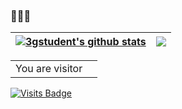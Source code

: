 ### 🌱🌱🌱

<!--
**3gstudent/3gstudent** is a ✨ _special_ ✨ repository because its `README.md` (this file) appears on your GitHub profile.

Here are some ideas to get you started:

- 🔭 I’m currently working on ...
- 🌱 I’m currently learning ...
- 👯 I’m looking to collaborate on ...
- 🤔 I’m looking for help with ...
- 💬 Ask me about ...
- 📫 How to reach me: ...
- 😄 Pronouns: ...
- ⚡ Fun fact: ...
-->

| <a href="https://github.com/anuraghazra/github-readme-stats"><img align="center" src="https://github-readme-stats.vercel.app/api?username=3gstudent&show_icons=true&include_all_commits=true&theme=swift&hide_border=true&hide=contribs" alt="3gstudent's github stats" /></a> | <a href="https://github.com/anuraghazra/github-readme-stats"><img align="center" src="https://github-readme-stats.vercel.app/api/top-langs/?username=3gstudent&layout=compact&theme=swift&hide_border=true" /></a> |
| ------------- | ------------- |

<table>
  <tr>
    <td>You are visitor</td>
    <td><img src="https://profile-counter.glitch.me/3gstudent/count.svg" alt="" /></td>
  </tr>
</table>

[![Visits Badge](https://badges.pufler.dev/visits/3gstudent/3gstudent)](https://josedromero.com)
